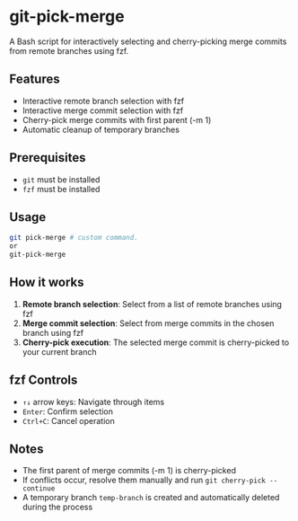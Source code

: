 # git-pick-merge

A Bash script for interactively selecting and cherry-picking merge commits from remote branches using fzf.

## Features
- Interactive remote branch selection with fzf
- Interactive merge commit selection with fzf
- Cherry-pick merge commits with first parent (-m 1)
- Automatic cleanup of temporary branches

## Prerequisites
- `git` must be installed
- `fzf` must be installed

## Usage
```bash
git pick-merge # custom command.
or 
git-pick-merge
```

## How it works
1. **Remote branch selection**: Select from a list of remote branches using fzf
2. **Merge commit selection**: Select from merge commits in the chosen branch using fzf
3. **Cherry-pick execution**: The selected merge commit is cherry-picked to your current branch

## fzf Controls
- `↑↓` arrow keys: Navigate through items
- `Enter`: Confirm selection
- `Ctrl+C`: Cancel operation

## Notes
- The first parent of merge commits (-m 1) is cherry-picked
- If conflicts occur, resolve them manually and run `git cherry-pick --continue`
- A temporary branch `temp-branch` is created and automatically deleted during the process
